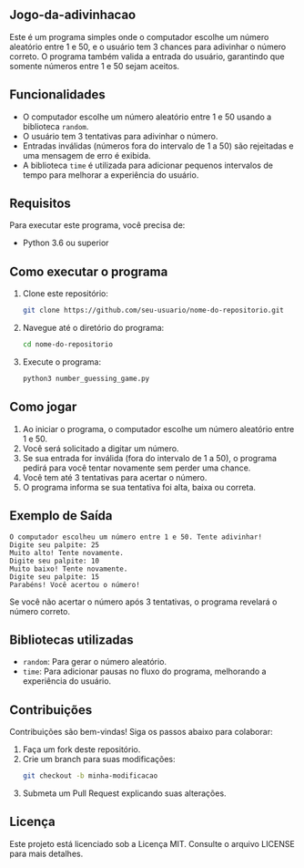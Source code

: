 ## Jogo-da-adivinhacao

Este é um programa simples onde o computador escolhe um número aleatório entre 1 e 50, e o usuário tem 3 chances para adivinhar o número correto. O programa também valida a entrada do usuário, garantindo que somente números entre 1 e 50 sejam aceitos.

## Funcionalidades
- O computador escolhe um número aleatório entre 1 e 50 usando a biblioteca `random`.
- O usuário tem 3 tentativas para adivinhar o número.
- Entradas inválidas (números fora do intervalo de 1 a 50) são rejeitadas e uma mensagem de erro é exibida.
- A biblioteca `time` é utilizada para adicionar pequenos intervalos de tempo para melhorar a experiência do usuário.

## Requisitos
Para executar este programa, você precisa de:
- Python 3.6 ou superior

## Como executar o programa
1. Clone este repositório:
   ```bash
   git clone https://github.com/seu-usuario/nome-do-repositorio.git
   ```

2. Navegue até o diretório do programa:
   ```bash
   cd nome-do-repositorio
   ```

3. Execute o programa:
   ```bash
   python3 number_guessing_game.py
   ```

## Como jogar
1. Ao iniciar o programa, o computador escolhe um número aleatório entre 1 e 50.
2. Você será solicitado a digitar um número.
3. Se sua entrada for inválida (fora do intervalo de 1 a 50), o programa pedirá para você tentar novamente sem perder uma chance.
4. Você tem até 3 tentativas para acertar o número.
5. O programa informa se sua tentativa foi alta, baixa ou correta.

## Exemplo de Saída
```
O computador escolheu um número entre 1 e 50. Tente adivinhar!
Digite seu palpite: 25
Muito alto! Tente novamente.
Digite seu palpite: 10
Muito baixo! Tente novamente.
Digite seu palpite: 15
Parabéns! Você acertou o número!
```

Se você não acertar o número após 3 tentativas, o programa revelará o número correto.

## Bibliotecas utilizadas
- `random`: Para gerar o número aleatório.
- `time`: Para adicionar pausas no fluxo do programa, melhorando a experiência do usuário.

## Contribuições
Contribuições são bem-vindas! Siga os passos abaixo para colaborar:
1. Faça um fork deste repositório.
2. Crie um branch para suas modificações:
   ```bash
   git checkout -b minha-modificacao
   ```
3. Submeta um Pull Request explicando suas alterações.

## Licença
Este projeto está licenciado sob a Licença MIT. Consulte o arquivo LICENSE para mais detalhes.



